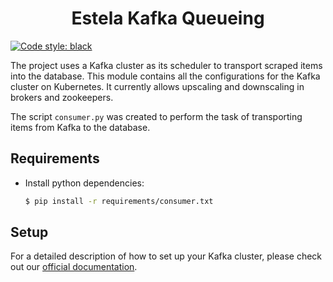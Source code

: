 <h1 align="center">Estela Kafka Queueing</h1>

[![Code style: black](https://img.shields.io/badge/code%20style-black-000000.svg)](https://github.com/psf/black)

The project uses a Kafka cluster as its scheduler to transport scraped items into the database. This module contains
all the configurations for the Kafka cluster on Kubernetes. It currently allows upscaling and downscaling in brokers
and zookeepers.

The script `consumer.py` was created to perform the task of transporting items from Kafka to the database.

<h2>Requirements</h2>

- Install python dependencies:
  ```bash
  $ pip install -r requirements/consumer.txt
  ```

<h2>Setup</h2>

For a detailed description of how to set up your Kafka cluster, please check out our
[official documentation](https://bitmaker.la/docs/bitmaker-cloud/kafka.html).
